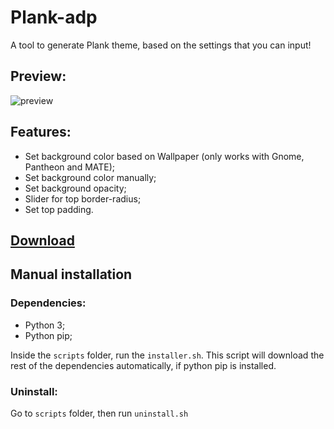 # Plank-adp
A tool to generate Plank theme, based on the settings that you can input!


## Preview: 
![preview](preview.gif)

## Features:
 * Set background color based on Wallpaper (only works with Gnome, Pantheon and MATE);
 * Set background color manually;
 * Set background opacity;
 * Slider for top border-radius;
 * Set top padding.

## [Download](https://github.com/matricci/plank-adp/releases/latest)

## Manual installation
### Dependencies:
* Python 3;
* Python pip;


Inside the `scripts` folder, run the `installer.sh`. This script will download the rest of the dependencies automatically, if python pip is installed.

### Uninstall:

Go to `scripts` folder, then run `uninstall.sh`

